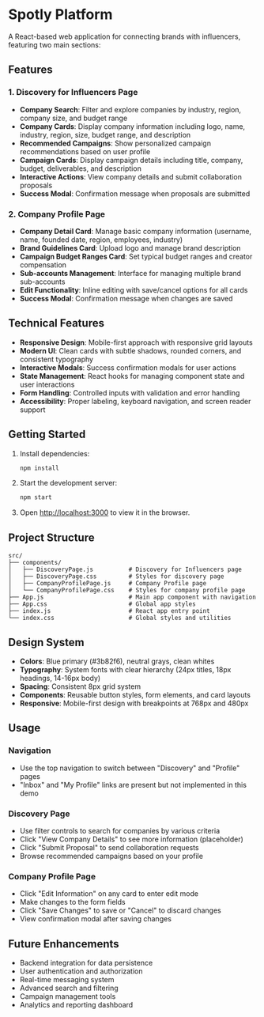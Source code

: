# Spotly Platform

A React-based web application for connecting brands with influencers, featuring two main sections:

## Features

### 1. Discovery for Influencers Page
- **Company Search**: Filter and explore companies by industry, region, company size, and budget range
- **Company Cards**: Display company information including logo, name, industry, region, size, budget range, and description
- **Recommended Campaigns**: Show personalized campaign recommendations based on user profile
- **Campaign Cards**: Display campaign details including title, company, budget, deliverables, and description
- **Interactive Actions**: View company details and submit collaboration proposals
- **Success Modal**: Confirmation message when proposals are submitted

### 2. Company Profile Page
- **Company Detail Card**: Manage basic company information (username, name, founded date, region, employees, industry)
- **Brand Guidelines Card**: Upload logo and manage brand description
- **Campaign Budget Ranges Card**: Set typical budget ranges and creator compensation
- **Sub-accounts Management**: Interface for managing multiple brand sub-accounts
- **Edit Functionality**: Inline editing with save/cancel options for all cards
- **Success Modal**: Confirmation message when changes are saved

## Technical Features

- **Responsive Design**: Mobile-first approach with responsive grid layouts
- **Modern UI**: Clean cards with subtle shadows, rounded corners, and consistent typography
- **Interactive Modals**: Success confirmation modals for user actions
- **State Management**: React hooks for managing component state and user interactions
- **Form Handling**: Controlled inputs with validation and error handling
- **Accessibility**: Proper labeling, keyboard navigation, and screen reader support

## Getting Started

1. Install dependencies:
   ```bash
   npm install
   ```

2. Start the development server:
   ```bash
   npm start
   ```

3. Open [http://localhost:3000](http://localhost:3000) to view it in the browser.

## Project Structure

```
src/
├── components/
│   ├── DiscoveryPage.js          # Discovery for Influencers page
│   ├── DiscoveryPage.css         # Styles for discovery page
│   ├── CompanyProfilePage.js     # Company Profile page
│   └── CompanyProfilePage.css    # Styles for company profile page
├── App.js                        # Main app component with navigation
├── App.css                       # Global app styles
├── index.js                      # React app entry point
└── index.css                     # Global styles and utilities
```

## Design System

- **Colors**: Blue primary (#3b82f6), neutral grays, clean whites
- **Typography**: System fonts with clear hierarchy (24px titles, 18px headings, 14-16px body)
- **Spacing**: Consistent 8px grid system
- **Components**: Reusable button styles, form elements, and card layouts
- **Responsive**: Mobile-first design with breakpoints at 768px and 480px

## Usage

### Navigation
- Use the top navigation to switch between "Discovery" and "Profile" pages
- "Inbox" and "My Profile" links are present but not implemented in this demo

### Discovery Page
- Use filter controls to search for companies by various criteria
- Click "View Company Details" to see more information (placeholder)
- Click "Submit Proposal" to send collaboration requests
- Browse recommended campaigns based on your profile

### Company Profile Page
- Click "Edit Information" on any card to enter edit mode
- Make changes to the form fields
- Click "Save Changes" to save or "Cancel" to discard changes
- View confirmation modal after saving changes

## Future Enhancements

- Backend integration for data persistence
- User authentication and authorization
- Real-time messaging system
- Advanced search and filtering
- Campaign management tools
- Analytics and reporting dashboard
